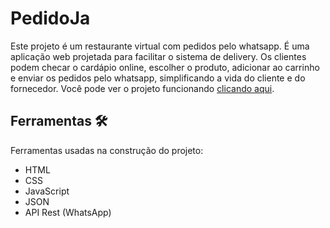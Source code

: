 # PedidoJa
Este projeto é um restaurante virtual com pedidos pelo whatsapp. É uma aplicação web projetada para facilitar o sistema de delivery. Os clientes podem checar o cardápio online, escolher o produto, adicionar ao carrinho e enviar os pedidos pelo whatsapp, simplificando a vida do cliente e do fornecedor. Você pode ver o projeto funcionando [clicando aqui]().


## Ferramentas :hammer_and_wrench:
Ferramentas usadas na construção do projeto:
- HTML
- CSS
- JavaScript
- JSON
- API Rest (WhatsApp)
